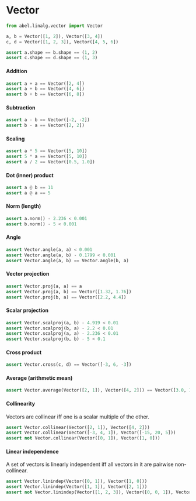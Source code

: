 # Vector

```python
from abel.linalg.vector import Vector

a, b = Vector([1, 2]), Vector([3, 4])
c, d = Vector([1, 2, 3]), Vector([4, 5, 6])

assert a.shape == b.shape == (1, 2)
assert c.shape == d.shape == (1, 3)
```

#### Addition

```python
assert a + a == Vector([2, 4])
assert a + b == Vector([4, 6])
assert b + b == Vector([6, 8])
```

#### Subtraction

```python
assert a - b == Vector([-2, -2])
assert b - a == Vector([2, 2])
```

#### Scaling

```python
assert a * 5 == Vector([5, 10])
assert 5 * a == Vector([5, 10])
assert a / 2 == Vector([0.5, 1.0])
```

#### Dot (inner) product

```python
assert a @ b == 11
assert a @ a == 5
```

#### Norm (length)

```python
assert a.norm() - 2.236 < 0.001
assert b.norm() - 5 < 0.001
```

#### Angle

```python
assert Vector.angle(a, a) < 0.001
assert Vector.angle(a, b) - 0.1799 < 0.001
assert Vector.angle(a, b) == Vector.angle(b, a)
```

#### Vector projection

```python
assert Vector.proj(a, a) == a
assert Vector.proj(a, b) == Vector([1.32, 1.76])
assert Vector.proj(b, a) == Vector([2.2, 4.4])
```

#### Scalar projection

```python
assert Vector.scalproj(a, b) - 4.919 < 0.01
assert Vector.scalproj(b, a) - 2.2 < 0.01
assert Vector.scalproj(a, a) - 2.236 < 0.01
assert Vector.scalproj(b, b) - 5 < 0.1
```

#### Cross product

```python
assert Vector.cross(c, d) == Vector([-3, 6, -3])
```

#### Average (arithmetic mean)

```python
assert Vector.average(Vector([2, 1]), Vector([4, 2])) == Vector([3.0, 1.5])
```

#### Collinearity

Vectors are collinear iff one is a scalar multiple of the other.

```python
assert Vector.collinear(Vector([2, 1]), Vector([4, 2]))
assert Vector.collinear(Vector([-3, 4, 1]), Vector([-15, 20, 5]))
assert not Vector.collinear(Vector([0, 1]), Vector([1, 0]))
```

#### Linear independence

A set of vectors is linearly independent iff all vectors in it are pairwise non-collinear.

```python
assert Vector.linindep(Vector([0, 1]), Vector([1, 0]))
assert Vector.linindep(Vector([1, 1]), Vector([2, 1]))
assert not Vector.linindep(Vector([1, 2, 3]), Vector([0, 0, 1]), Vector([0, 0, 2]))
```